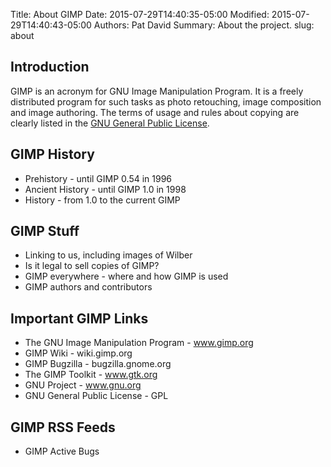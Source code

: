 Title: About GIMP
Date: 2015-07-29T14:40:35-05:00
Modified: 2015-07-29T14:40:43-05:00
Authors: Pat David
Summary: About the project.
slug: about


## Introduction

GIMP is an acronym for GNU Image Manipulation Program.
It is a freely distributed program for such tasks as photo retouching, image composition and image authoring.
The terms of usage and rules about copying are clearly listed in the [GNU General Public License](/about/COPYING.txt).



## GIMP History

* Prehistory - until GIMP 0.54 in 1996
* Ancient History - until GIMP 1.0 in 1998
* History - from 1.0 to the current GIMP



## GIMP Stuff

* Linking to us, including images of Wilber
* Is it legal to sell copies of GIMP?
* GIMP everywhere - where and how GIMP is used
* GIMP authors and contributors



## Important GIMP Links

* The GNU Image Manipulation Program - www.gimp.org
* GIMP Wiki - wiki.gimp.org
* GIMP Bugzilla - bugzilla.gnome.org
* The GIMP Toolkit - www.gtk.org
* GNU Project - www.gnu.org
* GNU General Public License - GPL



## GIMP RSS Feeds

* GIMP Active Bugs

